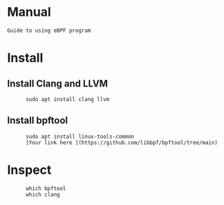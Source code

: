 # Manual
    Guide to using eBPF program
# Install
## Install Clang and LLVM
          sudo apt install clang llvm
## Install bpftool
          sudo apt install linux-tools-common
          [Your link here ](https://github.com/libbpf/bpftool/tree/main)
# Inspect
          which bpftool
          which clang

